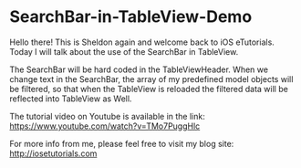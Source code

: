 # SearchBar-in-TableView-Demo
Hello there! This is Sheldon again and welcome back to iOS eTutorials. Today I will talk about the use of the SearchBar in TableView.

The SearchBar will be hard coded in the TableViewHeader. When we change text in the SearchBar, the array of my predefined model objects will be filtered, so that when the TableView is reloaded the filtered data will be reflected into TableView as Well.

The tutorial video on Youtube is available in the link:
https://www.youtube.com/watch?v=TMo7PuggHlc

For more info from me, please feel free to visit my blog site:
http://iosetutorials.com
